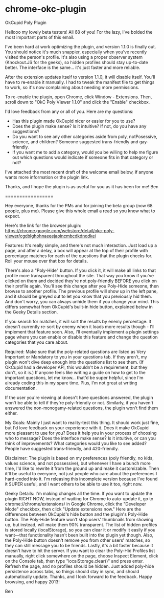 chrome-okc-plugin
=================

OkCupid Poly Plugin

Hellooo my lovely beta testers! All 68 of you! For the lazy, I've bolded the most important parts of this email.

I've been hard at work optimizing the plugin, and version 1.1.0 is finally out. You should notice it's much snappier, especially when you've recently visited the person's profile. It's also using a proper observer system (Knockout.JS for the geeks), so hidden profiles should stay up-to-date better. The interface is the same... it's just faster and more reliable.

After the extension updates itself to version 1.1.0, it will disable itself. You'll have to re-enable it manually. I had to tweak the manifest file to get things to work, so it's now complaining about needing more permissions. 

To re-enable the plugin, open Chrome, click Window - Extensions. Then, scroll down to "OkC Poly Viewer 1.1.0" and click the "Enable" checkbox.

I'd love feedback from any or all of you. Here are my questions:

* Has this plugin made OkCupid nicer or easier for you to use?
* Does the plugin make sense? Is it intuitive? If not, do you have any suggestions?
* Do you want to see any other categories aside from poly, notPosessive, science, and children? Someone suggested trans-friendly and gay-friendly.
* If you want me to add a category, would you be willing to help me figure out which questions would indicate if someone fits in that category or not?

I've attached the most recent draft of the welcome email below, if anyone wants more information or the plugin link.

Thanks, and I hope the plugin is as useful for you as it has been for me!
Ben

=================

Hey everyone, thanks for the PMs and for joining the beta group (now 68 people, plus me). Please give this whole email a read so you know what to expect.

Here's the link for the browser plugin:
https://chrome.google.com/webstore/detail/okc-poly-viewer/cgdblghohnaeeejaoincmbcdkdnodkei

Features:
It's really simple, and there's not much interaction. Just load up a page, and after a delay, a box will appear at the top of their profile with percentage matches for each of the questions that the plugin checks for. Roll your mouse over that box for details.

There's also a "Poly-Hide" button. If you click it, it will make all links to that profile more transparent throughout the site. That way you know if you've clicked on them and decided they're not poly-friendly BEFORE you click on their profile again. You'll see this change after you Poly-Hide someone, then browse to another profile. The previous profile will show up in the left pane, and it should be greyed out to let you know that you previously hid them. And don't worry, you can always unhide them if you change your mind. This differs somewhat from OkCupid's built-in hide button, explained below in the Geeky Details section.

If you search for matches, it will sort the results by enemy percentage. It doesn't currently re-sort by enemy when it loads more results though - I'll implement that feature soon. Also, I'll eventually implement a plugin settings page where you can enable or disable this feature and change the question categories that you care about.

Required:
Make sure that the poly-related questions are listed as Very Important or Mandatory to you in your questions tab. If they aren't, my plugin won't dive deep enough into the questions list to see them. (If OkCupid had a developer API, this wouldn't be a requirement, but they don't, so it is.) If anyone feels like writing a guide on how to get to the important questions, let me know... that'd be super helpful, since I'm already coding this in my spare time. Plus, I'm not great at writing documentation.

If the user you're viewing at doesn't have questions answered, the plugin won't be able to tell if they're poly-friendly or not. Similarly, if you haven't answered the non-monogamy-related questions, the plugin won't find them either.

My Goals:
Mainly I just want to reality-test this thing. It should work just fine, but I'd love feedback on your experience with it. Does it make OkCupid more pleasant to use for you? Does it help you in your process of choosing who to message? Does the interface make sense? Is it intuitive, or can you think of improvements? What categories would you like to see added? People have suggested trans-friendly, and 420-friendly.

Disclaimer:
The plugin is based on my preferences (poly friendly, no kids, values science, and not possessive), but whenever I have a bunch more time, I'd like to rewrite it from the ground up and make it customizable. Then it'll be useful to everyone, not just people who care about the preferences I hard-coded into it. I'm releasing this incomplete version because I've found it SUPER useful, and I want others to be able to use it too, right now.

Geeky Details:
I'm making changes all the time. If you want to update the plugin RIGHT NOW, instead of waiting for Chrome to auto-update it, go to chrome://chrome/extensions/ in Google Chrome, click the "Developer Mode" checkbox, then click "Update extensions now."
Here are the differences between OkCupid's hide button and the plugin's Poly-Hide button. The Poly-Hide feature won't stop users' thumbnails from showing up, but instead, will make them 90% transparent. The list of hidden profiles is stored locally (localStorage), so you can clear it or modify it easily if you want—that functionality hasn't been built into the plugin yet though. Also, the Poly-Hide button doesn't remove you from other users' matches, so they can still message you to be friends. Lastly, it's a bit faster because it doesn't have to hit the server.
If you want to clear the Poly-Hid Profiles list manually, right click somewhere on the page, choose Inspect Element, click on the Console tab, then type "localStorage.clear()" and press enter. Refresh the page, and no profiles should be hidden.
Just added poly-hide persistence across tabs, so things should stay in sync, and should automatically update.
Thanks, and I look forward to the feedback. Happy browsing, and happy 2013!

Ben
